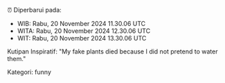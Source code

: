 ⏰ Diperbarui pada:
- WIB: Rabu, 20 November 2024 11.30.06 UTC
- WITA: Rabu, 20 November 2024 12.30.06 UTC
- WIT: Rabu, 20 November 2024 13.30.06 UTC

Kutipan Inspiratif:
"My fake plants died because I did not pretend to water them."


Kategori: funny

